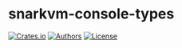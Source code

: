 # snarkvm-console-types

[![Crates.io](https://img.shields.io/crates/v/snarkvm-console-types.svg?color=neon)](https://crates.io/crates/snarkvm-console-types)
[![Authors](https://img.shields.io/badge/authors-Aleo-orange.svg)](https://aleo.org)
[![License](https://img.shields.io/badge/License-Apache%202.0-blue.svg)](./LICENSE.md)
